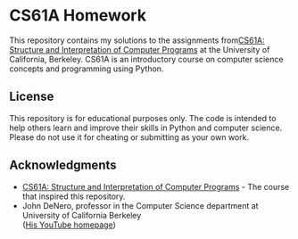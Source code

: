 # CS61A Homework

This repository contains my solutions to the assignments from[CS61A: Structure and Interpretation of Computer Programs](https://cs61a.org/) at the University of California, Berkeley. 
CS61A is an introductory course on computer science concepts and programming using Python.

## License

This repository is for educational purposes only. The code is intended to help others learn and improve their skills in Python and computer science. Please do not use it for cheating or submitting as your own work.

## Acknowledgments

- [CS61A: Structure and Interpretation of Computer Programs](https://cs61a.org) - The course that inspired this repository.
- John DeNero, professor in the Computer Science department at University of California Berkeley   
([His YouTube homepage](https://www.youtube.com/@JohnDeNero))